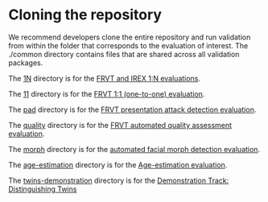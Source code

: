 
# Cloning the repository
We recommend developers clone the entire repository and run validation from within
the folder that corresponds to the evaluation of interest.  The ./common directory
contains files that are shared across all validation packages.

The [1N](https://github.com/usnistgov/frvt/tree/master/1N) directory is for the [FRVT and IREX 1:N evaluations](https://pages.nist.gov/frvt/api/FRVT_IREX_ongoing_1N_api.pdf).

The [11](https://github.com/usnistgov/frvt/tree/master/11) directory is for the [FRVT 1:1 (one-to-one) evaluation](https://pages.nist.gov/frvt/api/FRVT_ongoing_11_api.pdf).

The [pad](https://github.com/usnistgov/frvt/tree/master/pad) directory is for the [FRVT presentation attack detection evaluation](https://pages.nist.gov/frvt/api/FRVT_pad_api.pdf).

The [quality](https://github.com/usnistgov/frvt/tree/master/quality) directory is for the [FRVT automated quality assessment evaluation](https://pages.nist.gov/frvt/api/FRVT_ongoing_quality_api.pdf).

The [morph](https://github.com/usnistgov/frvt/tree/master/morph) directory is for the [automated facial morph detection evaluation](https://pages.nist.gov/frvt/api/FRVT_ongoing_morph_api.pdf).

The [age-estimation](https://github.com/usnistgov/frvt/tree/master/age-estimation) directory is for the [Age-estimation evaluation](https://pages.nist.gov/frvt/api/FATE_AgeEstimation_API_v1.pdf).

The [twins-demonstration](https://github.com/usnistgov/frvt/tree/master/twins-demonstration) directory is for the [Demonstration Track: Distinguishing Twins](https://pages.nist.gov/frvt/api/FRVT_Twins_Demo_concept_v1.pdf)

